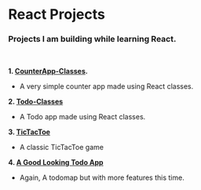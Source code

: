 # React Projects
### Projects I am building while learning React.  
&nbsp;

**1. [CounterApp-Classes](https://github.com/0rGaan1c/React_Projects/tree/main/1.CounterApp-Classes).**
* A very simple counter app made using React classes.
&nbsp;

**2. [Todo-Classes](https://github.com/0rGaan1c/React_Projects/tree/main/2.ToDo-Classes)**
* A Todo app made using React classes.
&nbsp;

**3. [TicTacToe](https://github.com/0rGaan1c/React_Projects/tree/main/3.tictactoe)**
* A classic TicTacToe game 
&nbsp;

**4. [A Good Looking Todo App](https://github.com/0rGaan1c/React_Projects/tree/main/4.ImprovedToDo)**
* Again, A todomap but with more features this time.

